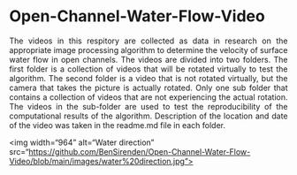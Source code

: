 # Open-Channel-Water-Flow-Video
<p align="justify">
The videos in this respitory are collected as data in research on the appropriate image processing algorithm to determine the velocity of surface water flow in open channels. The videos are divided into two folders. The first folder is a collection of videos that will be rotated virtually to test the algorithm. The second folder is a video that is not rotated virtually, but the camera that takes the picture is actually rotated. Only one sub folder that contains a collection of videos that are not experiencing the actual rotation. 
The videos in the sub-folder are used to test the reproducibility of the computational results of the algorithm. Description of the location and date of the video was taken in the readme.md file in each folder.
</p>

<img width=“964” alt=“Water direction” src=“https://github.com/BenSirenden/Open-Channel-Water-Flow-Video/blob/main/images/water%20direction.jpg”>


